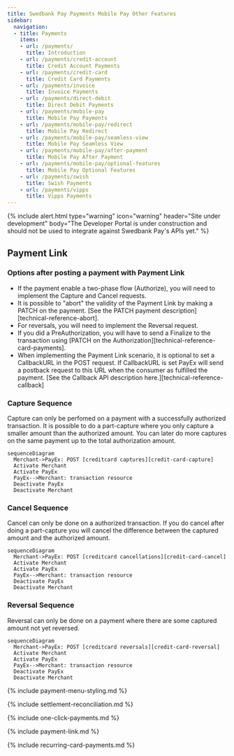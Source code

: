 ```yaml
---
title: Swedbank Pay Payments Mobile Pay Other Features
sidebar:
  navigation:
  - title: Payments
    items:
    - url: /payments/
      title: Introduction
    - url: /payments/credit-account
      title: Credit Account Payments
    - url: /payments/credit-card
      title: Credit Card Payments
    - url: /payments/invoice
      title: Invoice Payments
    - url: /payments/direct-debit
      title: Direct Debit Payments
    - url: /payments/mobile-pay
      title: Mobile Pay Payments
    - url: /payments/mobile-pay/redirect
      title: Mobile Pay Redirect
    - url: /payments/mobile-pay/seamless-view
      title: Mobile Pay Seamless View
    - url: /payments/mobile-pay/after-payment
      title: Mobile Pay After Payment
    - url: /payments/mobile-pay/optional-features
      title: Mobile Pay Optional Features
    - url: /payments/swish
      title: Swish Payments
    - url: /payments/vipps
      title: Vipps Payments
---
```


{% include alert.html type="warning"
                      icon="warning"
                      header="Site under development"
                      body="The Developer Portal is under construction and should not be used to integrate against Swedbank Pay's APIs yet." %}




## Payment Link

### Options after posting a payment with Payment Link

*  If the payment enable a two-phase flow (Authorize), you will need to implement the Capture and Cancel requests.
*  It is possible to "abort" the validity of the Payment Link by making a PATCH on the payment. [See the PATCH payment description][technical-reference-abort].
*  For reversals, you will need to implement the Reversal request.
*  If you did a PreAuthorization, you will have to send a Finalize to the transaction using [PATCH on the Authorization][technical-reference-card-payments].
*  When implementing the Payment Link scenario, it is optional to set a CallbackURL in the POST request. If CallbackURL is set PayEx will send a postback request to this URL when the consumer as fulfilled the payment. [See the Callback API description here.][technical-reference-callback]

### Capture Sequence

Capture can only be perfomed on a payment with a successfully authorized transaction. It is possible to do a part-capture where you only capture a smaller amount than the authorized amount. You can later do more captures on the same payment up to the total authorization amount.

```mermaid
sequenceDiagram
  Merchant->PayEx: POST [creditcard captures][credit-card-capture]
  Activate Merchant
  Activate PayEx
  PayEx-->Merchant: transaction resource
  Deactivate PayEx
  Deactivate Merchant
```

### Cancel Sequence

Cancel can only be done on a authorized transaction. If you do cancel after doing a part-capture you will cancel the difference between the captured amount and the authorized amount.

```mermaid
sequenceDiagram
  Merchant->PayEx: POST [creditcard cancellations][credit-card-cancel]
  Activate Merchant
  Activate PayEx
  PayEx-->Merchant: transaction resource
  Deactivate PayEx
  Deactivate Merchant
```

### Reversal Sequence

Reversal can only be done on a payment where there are some captured amount not yet reversed.

```mermaid
sequenceDiagram
  Merchant->PayEx: POST [creditcard reversals][credit-card-reversal]
  Activate Merchant
  Activate PayEx
  PayEx-->Merchant: transaction resource
  Deactivate PayEx
  Deactivate Merchant
```

{% include payment-menu-styling.md %}

{% include settlement-reconciliation.md %}

{% include one-click-payments.md %}

{% include payment-link.md %}

{% include recurring-card-payments.md %}